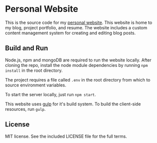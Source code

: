 # Personal Website
This is the source code for my [personal website](https://adamheins.com). This
website is home to my blog, project portfolio, and resume. The website includes
a custom content management system for creating and editing blog posts.

## Build and Run
Node.js, npm and mongoDB are required to run the website locally. After cloning
the repo, install the node module dependencies by running `npm install` in the
root directory.

The project requires a file called `.env` in the root directory from which to
source environment variables.

To start the server locally, just run `npm start`.

This website uses [gulp](http://gulpjs.com) for it's build system. To build the
client-side resources, run `gulp`.

## License
MIT license. See the included LICENSE file for the full terms.

